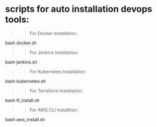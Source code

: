# scripts for auto installation devops tools:

>> For Docker Installation:

bash docker.sh

>> For Jenkins Installation:

bash jenkins.sh 

>> For Kubernetes Installation:

bash kubernetes.sh

>> For Terraform Installation:

bash tf_install.sh

>> For AWS CLI Installtion:

bash aws_install.sh
